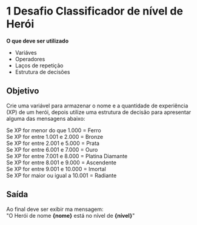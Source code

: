 # 1 Desafio Classificador de nível de Herói

**O que deve ser utilizado**

- Variáves
- Operadores
- Laços de repetição
- Estrutura de decisões


## Objetivo

Crie uma variável para armazenar o nome e a quantidade de experiência (XP) de um herói, depois utilize uma estrutura de decisão para apresentar alguma das mensagens abaixo:

Se XP for menor do que 1.000 = Ferro <br>
Se XP for entre 1.001 e 2.000 = Bronze<br>
Se XP for entre 2.001 e 5.000 = Prata <br>
Se XP for entre 6.001 e 7.000 = Ouro<br>
Se XP for entre 7.001 e 8.000 = Platina Diamante<br>
Se XP for entre 8.001 e 9.000 = Ascendente<br>
Se XP for entre 9.001 e 10.000 = Imortal<br>
Se XP for maior ou igual a 10.001 = Radiante


## Saída

Ao final deve ser exibir ma mensagem:<br>
"O Herói de nome **{nome}** está no nível de **{nível}**"